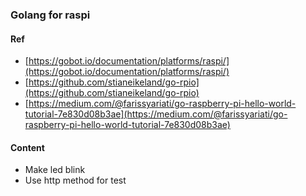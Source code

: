 ### Golang for raspi

#### Ref

- [https://gobot.io/documentation/platforms/raspi/](https://gobot.io/documentation/platforms/raspi/)
- [https://github.com/stianeikeland/go-rpio](https://github.com/stianeikeland/go-rpio)
- [https://medium.com/@farissyariati/go-raspberry-pi-hello-world-tutorial-7e830d08b3ae](https://medium.com/@farissyariati/go-raspberry-pi-hello-world-tutorial-7e830d08b3ae)

#### Content

- Make led blink
- Use http method for test


